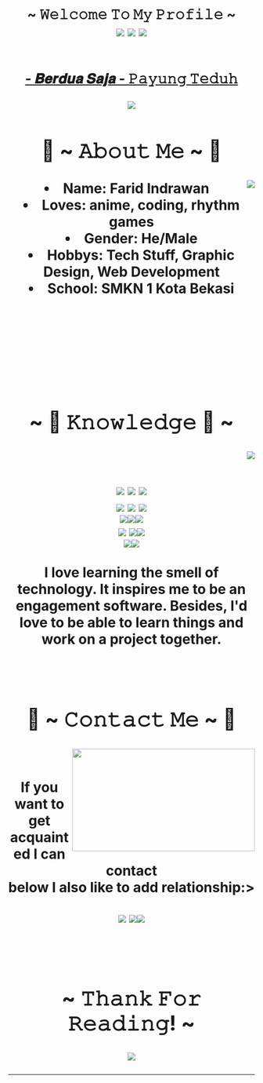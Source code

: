 <body>
        <center>
      <h1 align="center">~ 𝚆𝚎𝚕𝚌𝚘𝚖𝚎 𝚃𝚘 𝙼𝚢 𝙿𝚛𝚘𝚏𝚒𝚕𝚎 ~</
      <br>
      <div align="center">
      <!-- <a href="https://discord.com/users/202740603790819328" > -->
          <div align="center">
      <img src="https://github-readme-stats.vercel.app/api?username=Zayidx&theme=midnight-purple&show_icons=true&hide_border=false&count_private=false">
      <img src="https://github-readme-streak-stats.herokuapp.com/?user=Zayidx&theme=midnight-purple&hide_border=false">
      <img src="https://github-readme-stats.vercel.app/api/top-langs/?username=Zayidx&theme=midnight-purple&show_icons=true&hide_border=false&layout=compact">
            </div>
          <br>
      <p><a href="https://youtu.be/Tct7qR2bhHA?si=01KN1R03u5VW0IAF">- 𝑩𝒆𝒓𝒅𝒖𝒂 𝑺𝒂𝒋𝒂 - 𝙿𝚊𝚢𝚞𝚗𝚐 𝚃𝚎𝚍𝚞𝚑</a><p>
        
  </div>
          <div align="center">
      <img src="https://64.media.tumblr.com/8a5d02f20315a95a3960551d5efb0f2f/tumblr_n1m3mlzY421r1xmp6o3_640.gif">
            </div>
      <div>
      <h2 align="center"> 🦊 ~ 𝙰𝚋𝚘𝚞𝚝 𝙼𝚎 ~ 🦊 </h2>
        <div align="center">
      <img src="https://media.tenor.com/MXdLda7_c_kAAAAd/anime-anime-girl.gif" align="right">
        </div>
      <li>
       <b>Name:</b> Farid Indrawan</li>
      <li>
      <b>Loves:</b> anime, coding, rhythm games
      </li>
      <li>
      <b>Gender:</b> He/Male
      </li>
      <li>
      <b>Hobbys:</b> Tech Stuff, Graphic Design, Web Development
      </li>
      <li>
      <b>School:</b> SMKN 1 Kota Bekasi
      </li>
      <br><br><br>
      </div>
      <br>
      <div>
       <br>
      <p>
        <h2 margin-left="30px" align="center">~ 📇 𝙺𝚗𝚘𝚠𝚕𝚎𝚍𝚐𝚎 📇 ~</h2>
        <div align="center">
      <img src="https://media2.giphy.com/media/v1.Y2lkPTc5MGI3NjExajRvbWxvem1rNTQ4MG9qeHg4NXE5ZmdmOWtsZG8yYms3M2JhdG51cCZlcD12MV9pbnRlcm5hbF9naWZfYnlfaWQmY3Q9Zw/N6wBPWsPyifYc/giphy.gif" align="right">
        </div>
      </div>
<div>
        <br>
<p align="center"><img src="https://img.shields.io/badge/GODOT-%23FFFFFF.svg?style=for-the-badge&logo=godot-engine"/> <img src="https://img.shields.io/badge/html5%20-%23E34F26.svg?&style=for-the-badge&logo=html5&logoColor=white"/> <img src="https://img.shields.io/badge/css3%20-%231572B6.svg?&style=for-the-badge&logo=css3&logoColor=white"/><br>
       <img src="https://img.shields.io/badge/SASS-hotpink.svg?style=for-the-badge&logo=SASS&logoColor=white"/> <img src="https://img.shields.io/badge/javascript%20-%23323330.svg?&style=for-the-badge&logo=javascript&logoColor=%23F7DF1E"/> <img src="https://img.shields.io/badge/git%20-%23F05033.svg?&style=for-the-badge&logo=git&logoColor=white"/>
       <br><img src="https://img.shields.io/badge/react-%2320232a.svg?style=for-the-badge&logo=react&logoColor=%2361DAFB"><img src="https://img.shields.io/badge/tailwindcss-%2338B2AC.svg?style=for-the-badge&logo=tailwind-css&logoColor=white"><img src="https://img.shields.io/badge/bootstrap-%238511FA.svg?style=for-the-badge&logo=bootstrap&logoColor=white"><br><img src="https://img.shields.io/badge/Visual%20Studio%20Code-0078d7.svg?style=for-the-badge&logo=visual-studio-code&logoColor=white"> <img src="https://img.shields.io/badge/c-%2300599C.svg?style=for-the-badge&logo=c&logoColor=white"><img src="https://img.shields.io/badge/c++-%2300599C.svg?style=for-the-badge&logo=c%2B%2B&logoColor=white"><br><img src="https://img.shields.io/badge/java-%23ED8B00.svg?style=for-the-badge&logo=openjdk&logoColor=white"><img src="https://img.shields.io/badge/python-3670A0?style=for-the-badge&logo=python&logoColor=ffdd54"> <br><br>
      I love learning the smell of technology. It inspires me to be an engagement software. Besides, I'd love to be able to learn things and work on a project together.
</p>
<br>
<h2 align="center">           📝 ~ 𝙲𝚘𝚗𝚝𝚊𝚌𝚝 𝙼𝚎 ~ 📝</h2>
        <div align="center">
      <img src="https://media1.giphy.com/media/v1.Y2lkPTc5MGI3NjExZm5nd2syazN3ZnVnbmx0Z2FldG5zejhwc3l5djl0eTh3NW1qMWhsOCZlcD12MV9pbnRlcm5hbF9naWZfYnlfaWQmY3Q9Zw/d1E2VyhFsxawRbeo/giphy.gif" align="right" width="373.5px" height="208.5px">
        </div>
      <br>
<p align="center">If you want to get acquainted I can contact <br>
      below I also like to add relationship:></p>
      <p align="center"><a href="https://www.instagram.com/faridx.404/" target="_blank"><img src="https://img.shields.io/badge/Instagram-%23E4405F.svg?style=for-the-badge&logo=Instagram&logoColor=white"/></a> <a href="https://www.youtube.com/channel/UC2s8mJMR6RplVorujUQu6Ww" target="_blank"><img src="https://img.shields.io/badge/YouTube-%23FF0000.svg?style=for-the-badge&logo=YouTube&logoColor=white"/></a><a href="https://www.tiktok.com/@faridaja0236" target="_blank"><img src="https://img.shields.io/badge/TikTok-%23000000.svg?style=for-the-badge&logo=TikTok&logoColor=white"/></a></p>
      </div>
<br>
<div>
<h2 align="center">~ 𝚃𝚑𝚊𝚗𝚔 𝙵𝚘𝚛 𝚁𝚎𝚊𝚍𝚒𝚗𝚐! ~</h2>
<div align="center">
<img src="https://media1.giphy.com/media/v1.Y2lkPTc5MGI3NjExZWw1OWZ0czV3djMya25tNmk4OGJ4NWE3bHkza3hnM2d3YTV2Z3pmYiZlcD12MV9pbnRlcm5hbF9naWZfYnlfaWQmY3Q9Zw/nBugNKFDJ9aT2hk3Gf/giphy.gif">
</div>
<hr>
</div>
</div>
</center>
</body>
